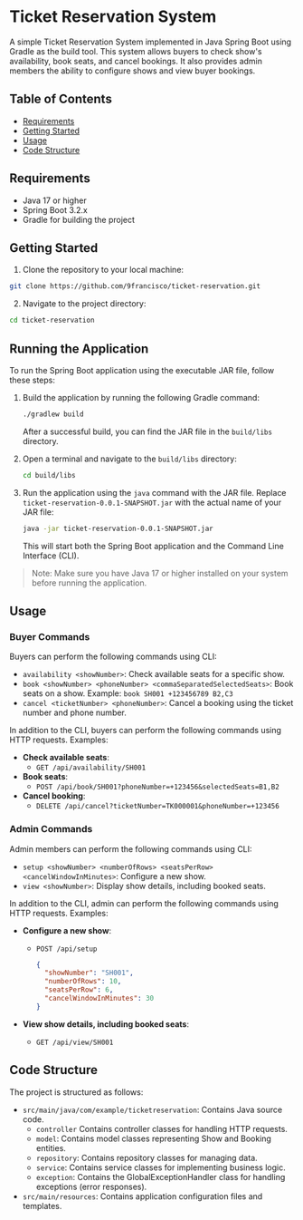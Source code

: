 # Ticket Reservation System

A simple Ticket Reservation System implemented in Java Spring Boot using Gradle as the build tool. This system allows buyers to check show's availability, book seats, and cancel bookings. It also provides admin members the ability to configure shows and view buyer bookings.

## Table of Contents

- [Requirements](#requirements)
- [Getting Started](#getting-started)
- [Usage](#usage)
- [Code Structure](#code-structure)

## Requirements

- Java 17 or higher
- Spring Boot 3.2.x
- Gradle for building the project

## Getting Started

1. Clone the repository to your local machine:

```bash
git clone https://github.com/9francisco/ticket-reservation.git
```

2. Navigate to the project directory:

```bash
cd ticket-reservation
```

## Running the Application

To run the Spring Boot application using the executable JAR file, follow these steps:

1. Build the application by running the following Gradle command:

   ```bash
   ./gradlew build
   ```

   After a successful build, you can find the JAR file in the `build/libs` directory.

2. Open a terminal and navigate to the `build/libs` directory:

   ```bash
   cd build/libs
   ```

3. Run the application using the `java` command with the JAR file. Replace `ticket-reservation-0.0.1-SNAPSHOT.jar` with the actual name of your JAR file:

   ```bash
   java -jar ticket-reservation-0.0.1-SNAPSHOT.jar
   ```

   This will start both the Spring Boot application and the Command Line Interface (CLI).

> Note: Make sure you have Java 17 or higher installed on your system before running the application.

## Usage

### Buyer Commands

Buyers can perform the following commands using CLI:

- `availability <showNumber>`: Check available seats for a specific show.
- `book <showNumber> <phoneNumber> <commaSeparatedSelectedSeats>`: Book seats on a show. Example: `book SH001 +123456789 B2,C3`
- `cancel <ticketNumber> <phoneNumber>`: Cancel a booking using the ticket number and phone number.

In addition to the CLI, buyers can perform the following commands using HTTP requests. Examples:
- **Check available seats**:
  - `GET /api/availability/SH001`
- **Book seats**:
  - `POST /api/book/SH001?phoneNumber=+123456&selectedSeats=B1,B2`
- **Cancel booking**:
  - `DELETE /api/cancel?ticketNumber=TK000001&phoneNumber=+123456`
    
### Admin Commands

Admin members can perform the following commands using CLI:

- `setup <showNumber> <numberOfRows> <seatsPerRow> <cancelWindowInMinutes>`: Configure a new show.
- `view <showNumber>`: Display show details, including booked seats.

In addition to the CLI, admin can perform the following commands using HTTP requests. Examples:
- **Configure a new show**:
  - `POST /api/setup`

    ```json
    {
      "showNumber": "SH001",
      "numberOfRows": 10,
      "seatsPerRow": 6,
      "cancelWindowInMinutes": 30
    }
    ```

- **View show details, including booked seats**:
  - `GET /api/view/SH001`

## Code Structure

The project is structured as follows:

- `src/main/java/com/example/ticketreservation`: Contains Java source code.
  - `controller` Contains controller classes for handling HTTP requests.
  - `model`: Contains model classes representing Show and Booking entities.
  - `repository`: Contains repository classes for managing data.
  - `service`: Contains service classes for implementing business logic.
  - `exception`: Contains the GlobalExceptionHandler class for handling exceptions (error responses).
- `src/main/resources`: Contains application configuration files and templates.